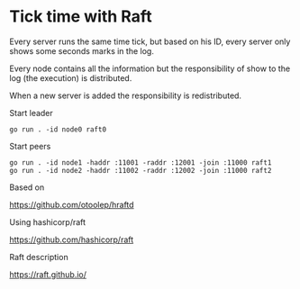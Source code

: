 # Tick time with Raft

Every server runs the same time tick, but based on his ID, every server only shows some seconds marks in the log.

Every node contains all the information but the responsibility of show to the log (the execution) is distributed.

When a new server is added the responsibility is redistributed.

Start leader

    go run . -id node0 raft0

Start peers

    go run . -id node1 -haddr :11001 -raddr :12001 -join :11000 raft1
    go run . -id node2 -haddr :11002 -raddr :12002 -join :11000 raft2


Based on

https://github.com/otoolep/hraftd

Using hashicorp/raft

https://github.com/hashicorp/raft

Raft description

https://raft.github.io/
